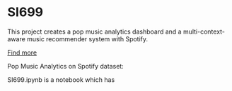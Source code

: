 # SI699

This project creates a pop music analytics dashboard and a multi-context-aware music recommender system with Spotify.

[Find more](https://catherine-hao-si699-music-analytics-xw280c.streamlit.app/)

Pop Music Analytics on Spotify dataset:


SI699.ipynb is a notebook which has 
